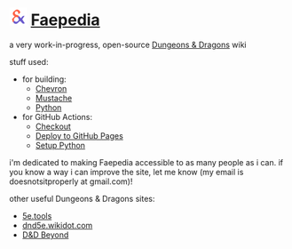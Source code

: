 # <img src="logo.svg" height="32" alt="The Faepedia logo: a red and indigo ampersand" /> [Faepedia](https://doesnotsitproperly.github.io/faepedia/)

a very work-in-progress, open-source [Dungeons & Dragons](https://en.wikipedia.org/wiki/Dungeons_%26_Dragons) wiki

stuff used:
- for building:
    - [Chevron](https://github.com/noahmorrison/chevron)
    - [Mustache](https://mustache.github.io/)
    - [Python](https://www.python.org/)
- for GitHub Actions:
    - [Checkout](https://github.com/marketplace/actions/checkout)
    - [Deploy to GitHub Pages](https://github.com/marketplace/actions/deploy-to-github-pages)
    - [Setup Python](https://github.com/marketplace/actions/setup-python)

i'm dedicated to making Faepedia accessible to as many people as i can. if you know a way i can improve the site, let me know (my email is doesnotsitproperly at gmail.com)!

other useful Dungeons & Dragons sites:
- [5e.tools](https://5e.tools/)
- [dnd5e.wikidot.com](http://dnd5e.wikidot.com/)
- [D&D Beyond](https://www.dndbeyond.com/)
